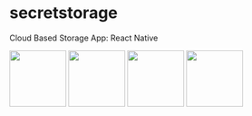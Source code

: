# secretstorage
Cloud Based Storage App: React Native

<p float="left">
   <img src="http://ihsankatmer.tk/images/screenshot1.png" width="100" height="100">
   <img src="http://ihsankatmer.tk/images/screenshot2.png" width="100">
   <img src="http://ihsankatmer.tk/images/screenshot3.png" width="100">
   <img src="http://ihsankatmer.tk/images/screenshot4.png" width="100">
</p>

